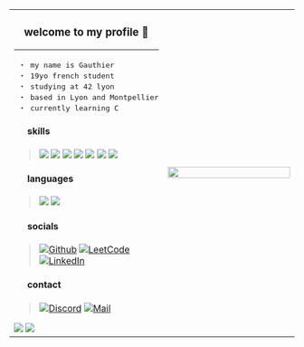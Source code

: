 <table width="100%" style="border: none;">
	<tr>
		<td width="45%">
			<h3 align="center">
				welcome to my profile 👋
			</h3>
			<hr>
<pre>
 ・ my name is Gauthier
 ・ 19yo french student
 ・ studying at 42 lyon
 ・ based in Lyon and Montpellier
 ・ currently learning C
</pre>
			<h4>
				⠀⠀skills
			</h4>
			<blockquote>
				<img src="https://img.shields.io/badge/c-00599C?style=flat&logo=c&logoColor=white">
				<img src="https://img.shields.io/badge/python-306998?style=flat&logo=python&logoColor=white">
				<img src="https://img.shields.io/badge/-html-E44D27?style=flat&logo=html5&logoColor=white">
				<img src="https://img.shields.io/badge/-css-1572B6?style=flat&logo=css3">
				<img src="https://img.shields.io/badge/linux-FCC624?style=flat&logo=linux&logoColor=black">
				<img src="https://img.shields.io/badge/git-E44C30?style=flat&logo=git&logoColor=white">
				<img src="https://img.shields.io/badge/vscode-0078D4?style=flat&logo=visual%20studio%20code&logoColor=white">
			</blockquote>
			<h4>
				⠀⠀languages
			</h4>
			<blockquote>
				<img src="https://img.shields.io/badge/french-002654?style=flat">
				<img src="https://img.shields.io/badge/english-C9082A?style=flat">
			</blockquote>
			<h4>
				⠀⠀socials
			</h4>
			<blockquote>
				
[![Github](https://img.shields.io/badge/github-%23121011.svg?style=flat&logo=github&logoColor=white)](https://github.com/gogolescargot)
[![LeetCode](https://img.shields.io/badge/-leetcode-FFA116?style=flat&logo=LeetCode&logoColor=black)](https://leetcode.com/gogolescargot/)
[![LinkedIn](https://img.shields.io/badge/linkedin-0077B5?style=flat&logo=linkedin&logoColor=white)](https://www.linkedin.com/in/gogolescargot/)
			</blockquote>
			<h4>
				⠀⠀contact
			</h4>
			<blockquote>
				[![Discord](https://img.shields.io/badge/discord-738ADB?style=flat&logo=discord&logoColor=white)](https://discord.com/users/385337518880718848)
				[![Mail](https://img.shields.io/badge/-mail-1577CF?style=flat&logo=ThunderBird&logoColor=white)](mailto:contact-pro@gauthiergalon.dev)
			</blockquote>
				<img src="https://github-readme-stats.vercel.app/api?username=gogolescargot&show_icons=true&hide=&count_private=true&title_color=e6edf3&text_color=858585&icon_color=858585&bg_color=0D1117&hide_border=false&border_color=0d1117&show_icons=true" />
				<img src="https://github-readme-streak-stats.herokuapp.com/?user=gogolescargot&stroke=858585&background=0D1117&ring=858585&fire=ffffff&currStreakNum=ffffff&currStreakLabel=ffffff&sideNums=ffffff&sideLabels=858585&dates=858585&hide_border=true" />
		</td>
		<td align="right" width="50%">
			<img src="https://i.pinimg.com/736x/aa/67/a8/aa67a84adb24ec4250b024b1acb008ea.jpg" height="100%">
		</td>
	</tr>
</table>
